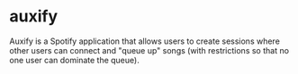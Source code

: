 # auxify
Auxify is a Spotify application that allows users to create sessions where other users can connect and "queue up" songs (with restrictions so that no one user can dominate the queue).
